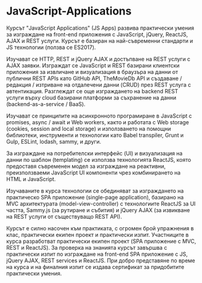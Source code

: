 # JavaScript-Applications

Курсът "JavaScript Applications" (JS Apps) развива практически умения за изграждане на front-end приложения с JavaScript, jQuery, ReactJS, AJAX и REST услуги. Курсът е базиран на най-съвременни стандарти и JS технологии (ползва се ES2017).

Изучават се HTTP, REST и jQuery AJAX и достъпване на REST услуги с AJAX заявки. Изграждат се JavaScript и REST базирани клиентски приложения за извличане и визуализация в браузъра на данни от публични REST APIs като GitHub API, TheMovieDb API и създаване / редакция / изтриване на отдалечени данни (CRUD) през REST услуга с автентикация. Разглеждат се още изграждането на backend REST услуги върху cloud базирани платформи за съхранение на данни (backend-as-a-service / BaaS).

Изучават се принципите на асинхронното програмиране в JavaScript с promises, async / await и Web workers, както и работата с Web storage (cookies, session and local storage) и използването на помощни библиотеки, инструменти и технологии като Babel transpiler, Grunt и Gulp, ESLint, lodash, sammy, и други.

За изграждане на потребителски интерфейс (UI) и визуализация на данни по шаблон (templating) се използва технологията ReactJS, която предоставя съвременен модел за изграждане на реактивни, преизползваеми JavaScript UI компоненти чрез комбинирането на HTML и JavaScript.

Изучаваните в курса технологии се обединяват за изграждането на практическо SPA приложение (single-page application), базирано на MVC архитектурата (model-view-controller) с технологиите ReactJS за UI частта, Sammy.js (за рутиране и събития) и jQuery AJAX (за извикване на REST услуги от съществуващо REST API).

Курсът е силно насочен към практиката, с огромен брой упражнения в клас, практически екипен проект и практически изпит. Участниците в курса разработват практически екипен проект (SPA приложение с MVC, REST и ReactJS). За проверка на знанията курсът завършва с практически изпит по изграждане на front-end SPA приложение с JS, jQuery AJAX, REST services и ReactJS. При добро представяне по време на курса и на финалния изпит се издава сертификат за придобитите практически умения.
